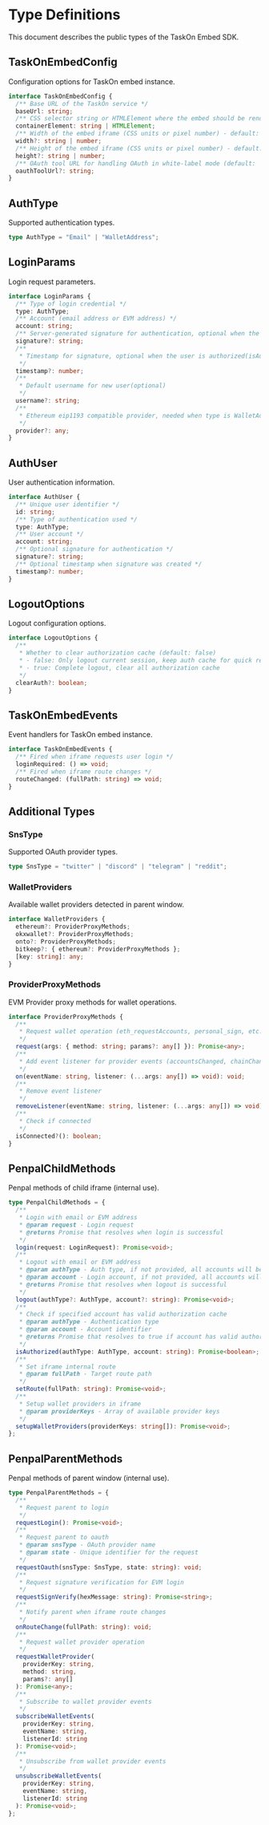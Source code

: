 # Type Definitions

This document describes the public types of the TaskOn Embed SDK.

## TaskOnEmbedConfig

Configuration options for TaskOn embed instance.

```typescript
interface TaskOnEmbedConfig {
  /** Base URL of the TaskOn service */
  baseUrl: string;
  /** CSS selector string or HTMLElement where the embed should be rendered */
  containerElement: string | HTMLElement;
  /** Width of the embed iframe (CSS units or pixel number) - default: '100%' */
  width?: string | number;
  /** Height of the embed iframe (CSS units or pixel number) - default: '100%' */
  height?: string | number;
  /** OAuth tool URL for handling OAuth in white-label mode (default: 'https://generalauthservice.com') */
  oauthToolUrl?: string;
}
```

## AuthType

Supported authentication types.

```typescript
type AuthType = "Email" | "WalletAddress";
```

## LoginParams

Login request parameters.

```typescript
interface LoginParams {
  /** Type of login credential */
  type: AuthType;
  /** Account (email address or EVM address) */
  account: string;
  /** Server-generated signature for authentication, optional when the user is authorized(isAuthorized is true) */
  signature?: string;
  /**
   * Timestamp for signature, optional when the user is authorized(isAuthorized is true)
   */
  timestamp?: number;
  /**
   * Default username for new user(optional)
   */
  username?: string;
  /**
   * Ethereum eip1193 compatible provider, needed when type is WalletAddress
   */
  provider?: any;
}
```

## AuthUser

User authentication information.

```typescript
interface AuthUser {
  /** Unique user identifier */
  id: string;
  /** Type of authentication used */
  type: AuthType;
  /** User account */
  account: string;
  /** Optional signature for authentication */
  signature?: string;
  /** Optional timestamp when signature was created */
  timestamp?: number;
}
```

## LogoutOptions

Logout configuration options.

```typescript
interface LogoutOptions {
  /**
   * Whether to clear authorization cache (default: false)
   * - false: Only logout current session, keep auth cache for quick re-login (recommended)
   * - true: Complete logout, clear all authorization cache
   */
  clearAuth?: boolean;
}
```

## TaskOnEmbedEvents

Event handlers for TaskOn embed instance.

```typescript
interface TaskOnEmbedEvents {
  /** Fired when iframe requests user login */
  loginRequired: () => void;
  /** Fired when iframe route changes */
  routeChanged: (fullPath: string) => void;
}
```

## Additional Types

### SnsType

Supported OAuth provider types.

```typescript
type SnsType = "twitter" | "discord" | "telegram" | "reddit";
```

### WalletProviders

Available wallet providers detected in parent window.

```typescript
interface WalletProviders {
  ethereum?: ProviderProxyMethods;
  okxwallet?: ProviderProxyMethods;
  onto?: ProviderProxyMethods;
  bitkeep?: { ethereum?: ProviderProxyMethods };
  [key: string]: any;
}
```

### ProviderProxyMethods

EVM Provider proxy methods for wallet operations.

```typescript
interface ProviderProxyMethods {
  /**
   * Request wallet operation (eth_requestAccounts, personal_sign, etc.)
   */
  request(args: { method: string; params?: any[] }): Promise<any>;
  /**
   * Add event listener for provider events (accountsChanged, chainChanged, etc.)
   */
  on(eventName: string, listener: (...args: any[]) => void): void;
  /**
   * Remove event listener
   */
  removeListener(eventName: string, listener: (...args: any[]) => void): void;
  /**
   * Check if connected
   */
  isConnected?(): boolean;
}
```

## PenpalChildMethods

Penpal methods of child iframe (internal use).

```typescript
type PenpalChildMethods = {
  /**
   * Login with email or EVM address
   * @param request - Login request
   * @returns Promise that resolves when login is successful
   */
  login(request: LoginRequest): Promise<void>;
  /**
   * Logout with email or EVM address
   * @param authType - Auth type, if not provided, all accounts will be logged out
   * @param account - Login account, if not provided, all accounts will be logged out
   * @returns Promise that resolves when logout is successful
   */
  logout(authType?: AuthType, account?: string): Promise<void>;
  /**
   * Check if specified account has valid authorization cache
   * @param authType - Authentication type
   * @param account - Account identifier
   * @returns Promise that resolves to true if account has valid authorization
   */
  isAuthorized(authType: AuthType, account: string): Promise<boolean>;
  /**
   * Set iframe internal route
   * @param fullPath - Target route path
   */
  setRoute(fullPath: string): Promise<void>;
  /**
   * Setup wallet providers in iframe
   * @param providerKeys - Array of available provider keys
   */
  setupWalletProviders(providerKeys: string[]): Promise<void>;
};
```

## PenpalParentMethods

Penpal methods of parent window (internal use).

```typescript
type PenpalParentMethods = {
  /**
   * Request parent to login
   */
  requestLogin(): Promise<void>;
  /**
   * Request parent to oauth
   * @param snsType - OAuth provider name
   * @param state - Unique identifier for the request
   */
  requestOauth(snsType: SnsType, state: string): void;
  /**
   * Request signature verification for EVM login
   */
  requestSignVerify(hexMessage: string): Promise<string>;
  /**
   * Notify parent when iframe route changes
   */
  onRouteChange(fullPath: string): void;
  /**
   * Request wallet provider operation
   */
  requestWalletProvider(
    providerKey: string,
    method: string,
    params?: any[]
  ): Promise<any>;
  /**
   * Subscribe to wallet provider events
   */
  subscribeWalletEvents(
    providerKey: string,
    eventName: string,
    listenerId: string
  ): Promise<void>;
  /**
   * Unsubscribe from wallet provider events
   */
  unsubscribeWalletEvents(
    providerKey: string,
    eventName: string,
    listenerId: string
  ): Promise<void>;
};
```

